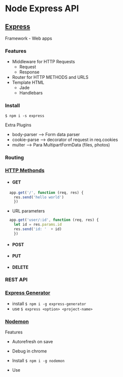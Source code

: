 # Node Express API

## [Express](https://expressjs.com/)

Framework -
Web apps

### Features

- Middleware for HTTP Requests
  - Request
  - Response
- Router for HTTP METHODS and URLS
- Template HTML
  - Jade
  - Handlebars

### Install

`$ npm i -s express`

Extra Plugins

- body-parser --> Form data parser
- cookie-parse --> decorator of request in req.cookies
- multer --> Para MultipartFormData (files, photos)


### Routing



### [HTTP Methonds](https://developer.mozilla.org/en-US/docs/Web/HTTP/Methods)

- #### GET
``` js
  app.get('/', function (req, res) {
    res.send('hello world')
    })
```
  - URL parameters
  ``` js
    app.get('user/:id', function (req, res) {
      let id = res.params.id
      res.send('id: '  + id)
      })
  ```
- #### POST
- #### PUT
- #### DELETE

### REST API


### [Express Generator](https://expressjs.com/en/starter/generator.html)

- install `$ npm i -g express-generator`
- use `$ express <option> <project-name>`

### [Nodemon](https://nodemon.io/)
Features
- Autorefresh on save
- Debug in chrome

- Install `$ npm i -g nodemon`
- Use
